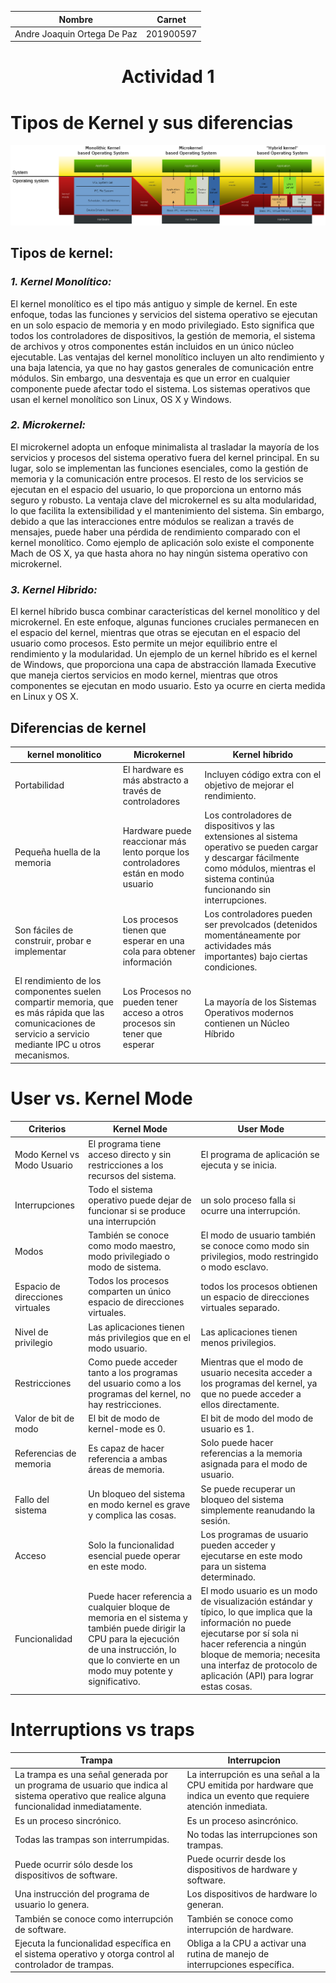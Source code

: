
|Nombre| Carnet|
|--|--|
|Andre Joaquin Ortega De Paz|201900597|
<center>

# Actividad 1
</center>

# Tipos de Kernel y sus diferencias

![](tipos.png)

## Tipos de kernel:
### _1. Kernel Monolítico:_
El kernel monolítico es el tipo más antiguo y simple de kernel. En este enfoque, todas las funciones y servicios del sistema operativo se ejecutan en un solo espacio de memoria y en modo privilegiado. Esto significa que todos los controladores de dispositivos, la gestión de memoria, el sistema de archivos y otros componentes están incluidos en un único núcleo ejecutable. Las ventajas del kernel monolítico incluyen un alto rendimiento y una baja latencia, ya que no hay gastos generales de comunicación entre módulos. Sin embargo, una desventaja es que un error en cualquier componente puede afectar todo el sistema. Los sistemas operativos que usan el kernel monolítico son Linux, OS X y Windows.

### _2. Microkernel:_
El microkernel adopta un enfoque minimalista al trasladar la mayoría de los servicios y procesos del sistema operativo fuera del kernel principal. En su lugar, solo se implementan las funciones esenciales, como la gestión de memoria y la comunicación entre procesos. El resto de los servicios se ejecutan en el espacio del usuario, lo que proporciona un entorno más seguro y robusto. La ventaja clave del microkernel es su alta modularidad, lo que facilita la extensibilidad y el mantenimiento del sistema. Sin embargo, debido a que las interacciones entre módulos se realizan a través de mensajes, puede haber una pérdida de rendimiento comparado con el kernel monolítico. Como ejemplo de aplicación solo existe el componente Mach de OS X, ya que hasta ahora no hay ningún sistema operativo con microkernel.

### _3. Kernel Hibrido:_
El kernel híbrido busca combinar características del kernel monolítico y del microkernel. En este enfoque, algunas funciones cruciales permanecen en el espacio del kernel, mientras que otras se ejecutan en el espacio del usuario como procesos. Esto permite un mejor equilibrio entre el rendimiento y la modularidad. Un ejemplo de un kernel híbrido es el kernel de Windows, que proporciona una capa de abstracción llamada Executive que maneja ciertos servicios en modo kernel, mientras que otros componentes se ejecutan en modo usuario. Esto ya ocurre en cierta medida en Linux y OS X.

## Diferencias de kernel

|kernel monolitico| Microkernel| Kernel híbrido|
|--|--|--|
Portabilidad | El hardware es más abstracto a través de controladores |Incluyen código extra con el objetivo de mejorar el rendimiento.
Pequeña huella de la memoria |Hardware puede reaccionar más lento porque los controladores están en modo usuario |Los controladores de dispositivos y las extensiones al sistema operativo se pueden cargar y descargar fácilmente como módulos, mientras el sistema continúa funcionando sin interrupciones.
Son fáciles de construir, probar e implementar| Los procesos tienen que esperar en una cola para obtener información |Los controladores pueden ser prevolcados (detenidos momentáneamente por actividades más importantes) bajo ciertas condiciones.
|El rendimiento de los componentes suelen compartir memoria, que es más rápida que las comunicaciones de servicio a servicio mediante IPC u otros mecanismos.|Los Procesos no pueden tener acceso a otros procesos sin tener que esperar|La mayoría de los Sistemas Operativos modernos contienen un Núcleo Híbrido|

# User vs. Kernel Mode
|Criterios|Kernel Mode|User Mode|
|--|--|--|
Modo Kernel vs Modo Usuario|El programa tiene acceso directo y sin restricciones a los recursos del sistema.|El programa de aplicación se ejecuta y se inicia.
|Interrupciones|Todo el sistema operativo puede dejar de funcionar si se produce una interrupción|un solo proceso falla si ocurre una interrupción. |
Modos| También se conoce como modo maestro, modo privilegiado o modo de sistema.|	El modo de usuario también se conoce como modo sin privilegios, modo restringido o modo esclavo.|
Espacio de direcciones virtuales|Todos los procesos comparten un único espacio de direcciones virtuales.|todos los procesos obtienen un espacio de direcciones virtuales separado.|
|Nivel de privilegio|Las aplicaciones tienen más privilegios que en el modo usuario.|Las aplicaciones tienen menos privilegios.|
Restricciones|Como  puede acceder tanto a los programas del usuario como a los programas del kernel, no hay restricciones.|Mientras que el modo de usuario necesita acceder a los programas del kernel, ya que no puede acceder a ellos directamente.|
Valor de bit de modo|El bit de modo de kernel-mode es 0.|El bit de modo del modo de usuario es 1.|
Referencias de memoria	|Es capaz de hacer referencia a ambas áreas de memoria.	|Solo puede hacer referencias a la memoria asignada para el modo de usuario.|
Fallo del sistema| Un bloqueo del sistema en modo kernel es grave y complica las cosas.|Se puede recuperar un bloqueo del sistema simplemente reanudando la sesión.|
Acceso	|Solo la funcionalidad esencial puede operar en este modo.	|Los programas de usuario pueden acceder y ejecutarse en este modo para un sistema determinado.|
Funcionalidad	| Puede hacer referencia a cualquier bloque de memoria en el sistema y también puede dirigir la CPU para la ejecución de una instrucción, lo que lo convierte en un modo muy potente y significativo.|	El modo usuario es un modo de visualización estándar y típico, lo que implica que la información no puede ejecutarse por sí sola ni hacer referencia a ningún bloque de memoria; necesita una interfaz de protocolo de aplicación (API) para lograr estas cosas.|

# Interruptions vs traps
|Trampa|Interrupcion|
|--|--|
La trampa es una señal generada por un programa de usuario que indica al sistema operativo que realice alguna funcionalidad inmediatamente.| La interrupción es una señal a la CPU emitida por hardware que indica un evento que requiere atención inmediata.
|Es un proceso sincrónico.	|Es un proceso asincrónico.|
|Todas las trampas son interrumpidas.|	No todas las interrupciones son trampas.|
|Puede ocurrir sólo desde los dispositivos de software.	|Puede ocurrir desde los dispositivos de hardware y software.|
|Una instrucción del programa de usuario lo genera.|	Los dispositivos de hardware lo generan.|
|También se conoce como interrupción de software.	|También se conoce como interrupción de hardware.|
|Ejecuta la funcionalidad específica en el sistema operativo y otorga control al controlador de trampas.|	Obliga a la CPU a activar una rutina de manejo de interrupciones específica.|